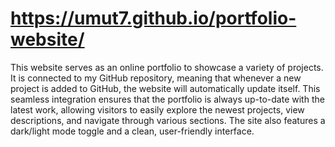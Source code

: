 # https://umut7.github.io/portfolio-website/
This website serves as an online portfolio to showcase a variety of projects. It is connected to my GitHub repository, meaning that whenever a new project is added to GitHub, the website will automatically update itself. This seamless integration ensures that the portfolio is always up-to-date with the latest work, allowing visitors to easily explore the newest projects, view descriptions, and navigate through various sections. The site also features a dark/light mode toggle and a clean, user-friendly interface.
